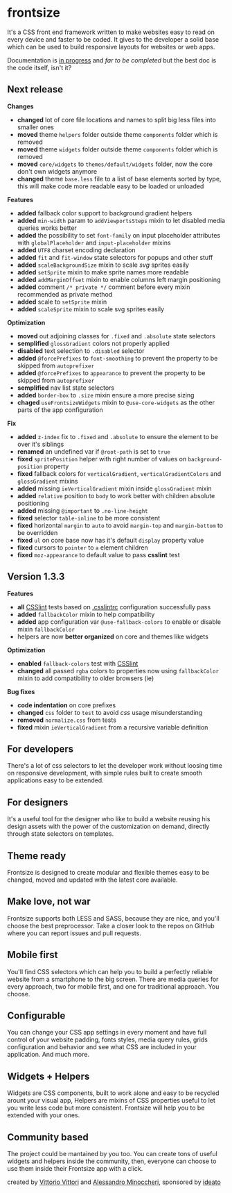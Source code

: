frontsize
=========

It's a CSS front end framework written to make websites easy to read on every device and faster to be coded. It gives to the developer a solid base which can be used to build responsive layouts for websites or web apps.

Documentation is [in progress](https://github.com/ideatosrl/frontsize-doc/blob/master/wiki/README.md) and *far to be completed* but the best doc is the code itself, isn't it?

Next release
---

**Changes**
- **changed** lot of core file locations and names to split big less files into smaller ones
- **moved** theme `helpers` folder outside theme `components` folder which is removed
- **moved** theme `widgets` folder outside theme `components` folder which is removed
- **moved** `core/widgets` to `themes/default/widgets` folder, now the core don't own widgets anymore
- **changed** theme `base.less` file to a list of base elements sorted by type, this will make code more readable easy to be loaded or unloaded

**Features**
- **added** fallback color support to background gradient helpers
- **added** `min-width` param to `addViewportsSteps` mixin to let disabled media queries works better
- **added** the possibility to set `font-family` on input placeholder attributes with `globalPlaceholder` and `input-placeholder` mixins
- **added** `UTF8` charset encoding declaration
- **added** `fit` and `fit-window` state selectors for popups and other stuff
- **added** `scaleBackgroundSize` mixin to scale *svg* sprites easily
- **added** `setSprite` mixin to make sprite names more readable
- **added** `addMarginOffset` mixin to enable columns left margin positioning
- **added** comment `/* private */` comment before every mixin recommended as private method
- **added** scale to `setSprite` mixin
- **added** `scaleSprite` mixin to scale svg sprites easily

**Optimization**
- **moved** out adjoining classes for `.fixed` and `.absolute` state selectors
- **semplified** `glossGradient` colors not properly applied
- **disabled** text selection to `.disabled` selector
- **added** `@forcePrefixes` to `font-smoothing` to prevent the property to be skipped from `autoprefixer`
- **added** `@forcePrefixes` to `appearance` to prevent the property to be skipped from `autoprefixer`
- **semplified** nav list state selectors
- **added** `border-box` to `.size` mixin ensure a more precise sizing
- **chaged** `useFrontsizeWidgets` mixin to `@use-core-widgets` as the other parts of the app configuration

**Fix**
- **added** `z-index` fix to `.fixed` and `.absolute` to ensure the element to be over it's siblings
- **renamed** an undefined var if `@root-path` is set to `true`
- **fixed** `spritePosition` helper with right number of values on `background-position` property
- **fixed** fallback colors for `verticalGradient`, `verticalGradientColors` and `glossGradient` mixins
- **added** missing `ieVerticalGradient` mixin inside `glossGradient` mixin
- **added** `relative` position to `body` to work better with children absolute positioning
- **added** missing `@important` to `.no-line-height`
- **fixed** selector `table-inline` to be more consistent
- **fixed** horizontal `margin` to `auto` to avoid `margin-top` and `margin-bottom` to be overridden
- **fixed** `ul` on core base now has it's default `display` property value
- **fixed** cursors to `pointer` to `a` element children
- **fixed** `moz-appearance` to default value to pass **csslint** test

Version 1.3.3
---

**Features**
- **all** [CSSlint](https://github.com/stubbornella/csslint/) tests based on [.csslintrc](https://github.com/ideatosrl/frontsize-less/blob/master/.csslintrc) configuration successfully pass
- **added** `fallbackColor` mixin to help compatibility
- **added** app configuration var `@use-fallback-colors` to enable or disable mixin `fallbackColor`
- helpers are now **better organized** on core and themes like widgets

**Optimization**
- **enabled** `fallback-colors` test with [CSSlint](https://github.com/stubbornella/csslint/)
- **changed** all passed `rgba` colors to properties now using `fallbackColor` mixin to add compatibility to older browsers (ie)

**Bug fixes**
- **code indentation** on core prefixes
- **changed** `css` folder to `test` to avoid *css* usage misunderstanding
- **removed** `normalize.css` from tests
- **fixed** mixin `ieVerticalGradient` from a recursive variable definition

For developers
--------------
There's a lot of css selectors to let the developer work without loosing time on responsive development, with simple rules built to create smooth applications easy to be extended.

For designers
-------------
It's a useful tool for the designer who like to build a website reusing his design assets with the power of the customization on demand, directly through state selectors on templates.

Theme ready
-----------
Frontsize is designed to create modular and flexible themes easy to be changed, moved and updated with the latest core available.

Make love, not war
------------------
Frontsize supports both LESS and SASS, because they are nice, and you'll choose the best preprocessor.
Take a closer look to the repos on GitHub where you can report issues and pull requests.

Mobile first
------------
You'll find CSS selectors which can help you to build a perfectly reliable website from a smartphone to the big screen. There are media queries for every approach, two for mobile first, and one for traditional approach. You choose.

Configurable
------------
You can change your CSS app settings in every moment and have full control of your website padding, fonts styles, media query rules, grids configuration and behavior and see what CSS are included in your application. And much more.

Widgets + Helpers
-----------------
Widgets are CSS components, built to work alone and easy to be recycled arount your visual app, Helpers are mixins of CSS properties useful to let you write less code but more consistent. Frontsize will help you to be extended with your ones.

Community based
---------------
The project could be mantained by you too. You can create tons of useful widgets and helpers inside the community, then, everyone can choose to use them inside their Frontsize app with a click.


created by [Vittorio Vittori](https://twitter.com/vttrx) and [Alessandro Minoccheri](https://twitter.com/minompi), sponsored by [ideato](http://www.ideato.it)
